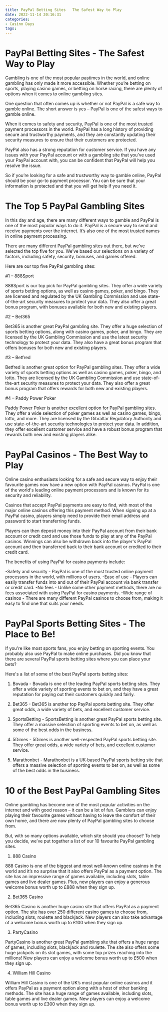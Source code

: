 ```yaml
---
title: PayPal Betting Sites   The Safest Way to Play
date: 2022-11-14 20:16:31
categories:
- Casino Days
tags:
---
```



#  PayPal Betting Sites - The Safest Way to Play

Gambling is one of the most popular pastimes in the world, and online gambling has only made it more accessible. Whether you’re betting on sports, playing casino games, or betting on horse racing, there are plenty of options when it comes to online gambling sites.

One question that often comes up is whether or not PayPal is a safe way to gamble online. The short answer is yes – PayPal is one of the safest ways to gamble online.

When it comes to safety and security, PayPal is one of the most trusted payment processors in the world. PayPal has a long history of providing secure and trustworthy payments, and they are constantly updating their security measures to ensure that their customers are protected.

PayPal also has a strong reputation for customer service. If you have any issues with your PayPal account or with a gambling site that you’ve used your PayPal account with, you can be confident that PayPal will help you resolve the issue.

So if you’re looking for a safe and trustworthy way to gamble online, PayPal should be your go-to payment processor. You can be sure that your information is protected and that you will get help if you need it.

#  The Top 5 PayPal Gambling Sites

In this day and age, there are many different ways to gamble and PayPal is one of the most popular ways to do it. PayPal is a secure way to send and receive payments over the internet. It’s also one of the most trusted names in online payment processing.

There are many different PayPal gambling sites out there, but we’ve selected the top five for you. We’ve based our selections on a variety of factors, including safety, security, bonuses, and games offered.

Here are our top five PayPal gambling sites:

#1 – 888Sport

888Sport is our top pick for PayPal gambling sites. They offer a wide variety of sports betting options, as well as casino games, poker, and bingo. They are licensed and regulated by the UK Gambling Commission and use state-of-the-art security measures to protect your data. They also offer a great bonus program, with bonuses available for both new and existing players.

#2 – Bet365

Bet365 is another great PayPal gambling site. They offer a huge selection of sports betting options, along with casino games, poker, and bingo. They are licensed by the UK Gambling Commission and use the latest security technology to protect your data. They also have a great bonus program that offers bonuses for both new and existing players.

#3 – Betfred

Betfred is another great option for PayPal gambling sites. They offer a wide variety of sports betting options as well as casino games, poker, bingo, and lotto. They are licensed by the UK Gambling Commission and use state-of-the-art security measures to protect your data. They also offer a great bonus program that offers rewards for both new and existing players.

#4 – Paddy Power Poker

Paddy Power Poker is another excellent option for PayPal gambling sites. They offer a wide selection of poker games as well as casino games, bingo, lotto, and more. They are licensed by the Gibraltar Regulatory Authority and use state-of-the-art security technologies to protect your data. In addition, they offer excellent customer service and have a robust bonus program that rewards both new and existing players alike.

#  PayPal Casinos - The Best Way to Play

Online casino enthusiasts looking for a safe and secure way to enjoy their favourite games now have a new option with PayPal casinos. PayPal is one of the world's leading online payment processors and is known for its security and reliability.

Casinos that accept PayPal payments are easy to find, with most of the major online casinos offering this payment method. When signing up at a PayPal casino, players simply need to provide their email address and password to start transferring funds.

Players can then deposit money into their PayPal account from their bank account or credit card and use those funds to play at any of the PayPal casinos. Winnings can also be withdrawn back into the player's PayPal account and then transferred back to their bank account or credited to their credit card.

The benefits of using PayPal for casino payments include:

-Safety and security - PayPal is one of the most trusted online payment processors in the world, with millions of users.
-Ease of use - Players can easily transfer funds into and out of their PayPal account via bank transfer or credit card.
-No fees - Unlike some other payment methods, there are no fees associated with using PayPal for casino payments.
-Wide range of casinos - There are many different PayPal casinos to choose from, making it easy to find one that suits your needs.

#  PayPal Sports Betting Sites - The Place to Be!

If you're like most sports fans, you enjoy betting on sporting events. You probably also use PayPal to make online purchases. Did you know that there are several PayPal sports betting sites where you can place your bets?

Here's a list of some of the best PayPal sports betting sites:

1. Bovada - Bovada is one of the leading PayPal sports betting sites. They offer a wide variety of sporting events to bet on, and they have a great reputation for paying out their customers quickly and fairly.

2. Bet365 - Bet365 is another top PayPal sports betting site. They offer great odds, a wide variety of bets, and excellent customer service.

3. SportsBetting - SportsBetting is another great PayPal sports betting site. They offer a massive selection of sporting events to bet on, as well as some of the best odds in the business.

4. 5Dimes - 5Dimes is another well-respected PayPal sports betting site. They offer great odds, a wide variety of bets, and excellent customer service.

5. Marathonbet - Marathonbet is a UK-based PayPal sports betting site that offers a massive selection of sporting events to bet on, as well as some of the best odds in the business.

#  10 of the Best PayPal Gambling Sites

Online gambling has become one of the most popular activities on the internet and with good reason – it can be a lot of fun. Gamblers can enjoy playing their favourite games without having to leave the comfort of their own home, and there are now plenty of PayPal gambling sites to choose from.

But, with so many options available, which site should you choose? To help you decide, we’ve put together a list of our 10 favourite PayPal gambling sites.

1. 888 Casino

888 Casino is one of the biggest and most well-known online casinos in the world and it’s no surprise that it also offers PayPal as a payment option. The site has an impressive range of games available, including slots, table games and live dealer games. Plus, new players can enjoy a generous welcome bonus worth up to £888 when they sign up.

2. Bet365 Casino

Bet365 Casino is another huge casino site that offers PayPal as a payment option. The site has over 250 different casino games to choose from, including slots, roulette and blackjack. New players can also take advantage of a welcome bonus worth up to £100 when they sign up.

3. PartyCasino

PartyCasino is another great PayPal gambling site that offers a huge range of games, including slots, blackjack and roulette. The site also offers some huge jackpots on its slot games, with some top prizes reaching into the millions! New players can enjoy a welcome bonus worth up to £500 when they sign up.

4. William Hill Casino

William Hill Casino is one of the UK’s most popular online casinos and it offers PayPal as a payment option along with a host of other banking methods. The site has a huge range of games available, including slots, table games and live dealer games. New players can enjoy a welcome bonus worth up to £300 when they sign up.